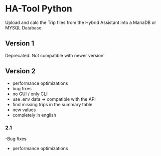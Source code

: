 # HA-Tool Python
Upload and calc the Trip files from the Hybrid Assistant into a MariaDB or MYSQL Database.

## Version 1
Deprecated. Not compatible with newer version!

## Version 2
- performance optimizations
-  bug fixes
- no GUI / only CLI
- use .env data -> compatible with the API
- find missing trips in the summary table
- new values
- completely in english

### 2.1 
-Bug fixes
- performance optimizations
